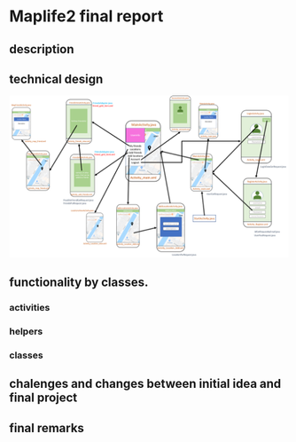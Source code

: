 # Maplife2 final report

## description



## technical design

![final design](endDesign.png)

## functionality by classes. 

### activities

### helpers

### classes

## chalenges and changes between initial idea and final project


## final remarks
